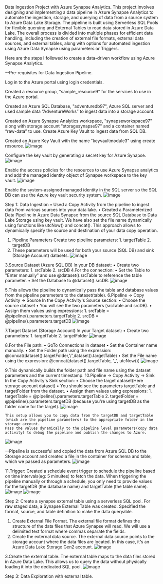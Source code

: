 Data Ingestion Project with Azure Synapse Analytics.
This project involves designing and implementing a data pipeline in Azure Synapse Analytics to automate the ingestion, storage, and querying of data from a source system to Azure Data Lake Storage. The pipeline is built using Serverless SQL Pools for flexible querying and External Tables to read data stored in Azure Data Lake. The overall process is divided into multiple phases for efficient data handling, including the creation of external file formats, external data sources, and external tables, along with options for automated ingestion using Azure Data Synapse using parameters or Triggers.

Here are the steps I followed to create a data-driven workflow using Azure Synapse Analytics.

--Pre-requisites for Data Ingestion Pipeline.

Log in to the Azure portal using login credentials. 

Created a resource group, "sample_resource9" for the services to use in the Azure portal. 

Created an Azure SQL Database, "adventuredb97", Azure SQL server and used sample data “AdventureWorks” to ingest data into a storage account. 

Created an Azure Synapse Analytics workspace, "synapseworkspace97" along with storage account "storagesynapse97" and a container named “raw-data” to use.
Create Azure Key Vault to ingest data from SQL DB.

Created an Azure Key Vault with the name "keyvaultmodule3" using create resource. 
![image](https://github.com/user-attachments/assets/0a30c3f5-e6ee-4bae-8bbf-a68482e3367d)



Configure the key vault by generating a secret key for Azure Synapse.
![image](https://github.com/user-attachments/assets/1b053210-444b-4a19-bf2c-f9b800d6908a)



Enable the access policies for the resources to use Azure Synapse analytics and add the managed identity object of Synapse workspace to the key vault.
![image](https://github.com/user-attachments/assets/a501757f-edc5-424d-b219-235b3932cd48)



Enable the system-assigned managed identity in the SQL server so the SQL DB can use the Azure key vault security system. 
![image](https://github.com/user-attachments/assets/ec6785b8-b54b-4a22-87a3-9986dbdf0ae3)

Step 1: Data Ingestion
•	Used a Copy Activity from the pipeline to ingest data from various sources into your data lake.
•	Created a Parameterized Data Pipeline in Azure Data Synapse from the source SQL Database to Data Lake Storage using key vault. We have also set the file name dynamically using functions like utcNow() and concat(). This approach allows to dynamically specify the source and destination of your data copy operation.
  1.	Pipeline Parameters
	Create two pipeline parameters:
      1.	targetTable
      2.	targetDB
  3.	These parameters will be used for both your source (SQL DB) and sink (Storage Account) datasets.
       ![image](https://github.com/user-attachments/assets/2e071b25-3476-4e24-bd36-9f042deb7e3f)

  3.Source Dataset (Azure SQL DB) In your DB dataset:
    •	Create two parameters:
      1.	srcTable
      2.	srcDB
  4.For the connection:
    •	Set the Table to "Enter manually" and use @dataset().srcTable to reference the table parameter.
    •	Set the Database to @dataset().srcDB.
     ![image](https://github.com/user-attachments/assets/311d4e01-fb29-4655-aa5a-eb71755682ad)

  5.This allows the pipeline to dynamically pass the table and database values from the pipeline parameters to the dataset(table).
  6.Pipeline -> Copy Activity -> Source In the Copy Activity's Source section:
    •	Choose the source dataset
    •	You will see the two parameters (srcTable and srcDB).
    •	Assign them values using expressions:
      1.	srcTable = @pipeline().parameters.targetTable
      2.	srcDB = @pipeline().parameters.targetDB
     ![image](https://github.com/user-attachments/assets/b1da4151-2900-499b-888d-7960a57f2bf4)

  7.Target Dataset (Storage Account) In your Target dataset:
    •	Create two parameters:
      1.	targetTable
      2.	targetFolder
     ![image](https://github.com/user-attachments/assets/eddde674-9469-4176-927c-db3834353d6a)

  8.For the File path:
    •	GoTo Connections in dataset
    •	Set the Container name manually.
    •	Set the Folder path using the expression:
      @concat(dataset().targetFolder,'/',dataset().targetTable)
    •	Set the File name using the expression:
      @concat(dataset().targetTable, '_', utcNow())
     ![image](https://github.com/user-attachments/assets/f228ea67-a82c-4f6e-8350-3bb817b82a10)

  9.This dynamically builds the folder path and file name using the dataset parameters and the current timestamp.
  10.Pipeline -> Copy Activity -> Sink In the Copy Activity's Sink section:
    •	Choose the target dataset(Here storage account dataset)
    •	You should see the parameters targetTable and targetFolder from the dataset.
    •	Assign them values using expressions:
      1.	targetTable = @pipeline().parameters.targetTable
      2.	targetFolder = @pipeline().parameters.targetDB (because you're using targetDB as the folder name for the target).
    ![image](https://github.com/user-attachments/assets/b85d311a-46b6-4101-82e0-fa1da030d32a)

    This setup allows you to copy data from the targetDB and targetTable (which are the pipeline parameters) to the appropriate folder in the storage account.
    Pass the values dynamically to the pipeline level parameters(copy data activity) to debug the pipeline and publish the changes to Azure.
   ![image](https://github.com/user-attachments/assets/dd0725dc-c5ba-4d09-965e-ce2e7fdd533d)


--Pipeline is successful and copied the data from Azure SQL DB to the Storage account and created a file in the container for schema and table, which we passed as parameters.
![image](https://github.com/user-attachments/assets/30af1f7b-6317-4d8a-84a0-3c8c68044256)


  11.Trigger: Created a schedule event trigger to schedule the pipeline based on time intervals(eg: 5 minuites) to fetch the data. When triggering the pipeline manually or through a schedule, you only need to      provide values for the targetDB (the database name) and targetTable (the table name).
  ![image](https://github.com/user-attachments/assets/10f5a256-19f1-4e28-9d41-541bcb683686)
  ![image](https://github.com/user-attachments/assets/c25fc27f-d0bc-4d87-b795-7236ba7e2bc6)


Step 2: Create a synapse external table using a serverless SQL pool.
For raw staged data, a Synapse External Table was created. Specified the format, source, and table definition to make the data queryable.

  1. Create External File Format.
  The external file format defines the structure of the data files that Azure Synapse will read. We will use a delimited text format where commas separate the fields.
  2. Create the external data source.
  The external data source points to the storage account where the data files are located. In this case, it's an Azure Data Lake Storage Gen2 account.
  ![image](https://github.com/user-attachments/assets/e80abf8d-34c4-4683-aedc-ccb1fa62129a)



  3.Create the external table.
  The external table maps to the data files stored in Azure Data Lake. This allows us to query the data without physically loading it into the dedicated SQL pool.
  ![image](https://github.com/user-attachments/assets/08b8b1a0-9381-4858-9643-127216e8c828)


Step 3: Data Exploration with external table.
